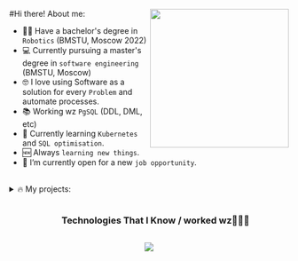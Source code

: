<picture> <img align="right" src="https://github.com/7oSkaaa/7oSkaaa/blob/main/Images/Right_Side.gif?raw=true" width = 250px></picture>

#Hi there! About me:
- 🧑‍🎓 Have a bachelor's degree in `Robotics` (BMSTU, Moscow 2022)
- 💻 Currently pursuing a master's degree in `software engineering` (BMSTU, Moscow)
- 🤓 I love using Software as a solution for every `Problem` and automate processes.
- 📚 Working wz `PgSQL` (DDL, DML, etc)
- 🥲 Currently learning `Kubernetes` and `SQL optimisation`.
- 🆕 Always `learning new things`.
- 💼 I’m currently open for a new `job opportunity`.
<br>


 <details><summary>🔥 My projects: </summary>

Pet projects: [ could be closed / privatized ]
- [akira demo](https://github.com/gryteck/Telegram_Bot/tree/develop) - async telegram bot for dating (asyncio, psycopg2) [[deployed on vm]](t.me/@my_buckwheat_bot)
- [akira demo asyncpg](https://github.com/gryteck/Telegram_Bot/tree/asyncdev) - akira with **async db** (asyncio, asyncpg) [in developing]

Study projects:
- [persons](https://github.com/gryteck/study/tree/persons) - simple web app with RESTful API (flask, pgsql, docker)
- [flight_booking_system](https://github.com/gryteck/study/tree/flight_booking_system) - web app wz 4 microservices (flask, pgsql, docker compose)
- [dialogue_system](https://github.com/gryteck/study/tree/dialogue_system) - recommender system (pandas)
</details>


<!--h1 without bottom border-->
<div id="user-content-toc">
  <ul align="center">
    <summary><h3 style="display: inline-block">Technologies That I Know / worked wz👨🏻‍💻</h3></summary>
  </ul>
</div>
<!--tech stack icons-->
<p align="center">
  <a href="https://skillicons.dev">
    <img src="https://skillicons.dev/icons?i=github,python,,docker,vscode,flask,postgresql,redis,vercel,sqlite,matlab,linux,&perline=14" />
  </a>
</p>
